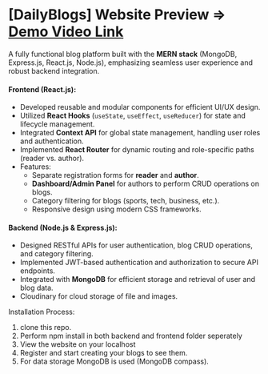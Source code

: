 # [DailyBlogs]                                              Website Preview => [Demo Video Link](https://www.youtube.com/watch?v=k--KQeXOqus)
A fully functional blog platform built with the **MERN stack** (MongoDB, Express.js, React.js, Node.js), emphasizing seamless user experience and robust backend integration. 

#### **Frontend (React.js):**
- Developed reusable and modular components for efficient UI/UX design.
- Utilized **React Hooks** (`useState`, `useEffect`, `useReducer`) for state and lifecycle management.
- Integrated **Context API** for global state management, handling user roles and authentication.
- Implemented **React Router** for dynamic routing and role-specific paths (reader vs. author).
- Features:
  - Separate registration forms for **reader** and **author**.
  - **Dashboard/Admin Panel** for authors to perform CRUD operations on blogs.
  - Category filtering for blogs (sports, tech, business, etc.).
  - Responsive design using modern CSS frameworks.

#### **Backend (Node.js & Express.js):**
- Designed RESTful APIs for user authentication, blog CRUD operations, and category filtering.
- Implemented JWT-based authentication and authorization to secure API endpoints.
- Integrated with **MongoDB** for efficient storage and retrieval of user and blog data.
- Cloudinary for cloud storage of file and images.

Installation Process:
1) clone this repo.
2) Perform npm install in both backend and frontend folder seperately
3) View the website on your localhost
4) Register and start creating your blogs to see them.
5) For data storage MongoDB is used (MongoDB compass).





